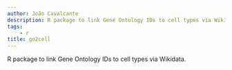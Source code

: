 ```yaml
---
author: João Cavalcante
description: R package to link Gene Ontology IDs to cell types via Wikidata.
tags:
    - r
title: go2cell
---
```


R package to link Gene Ontology IDs to cell types via Wikidata.
